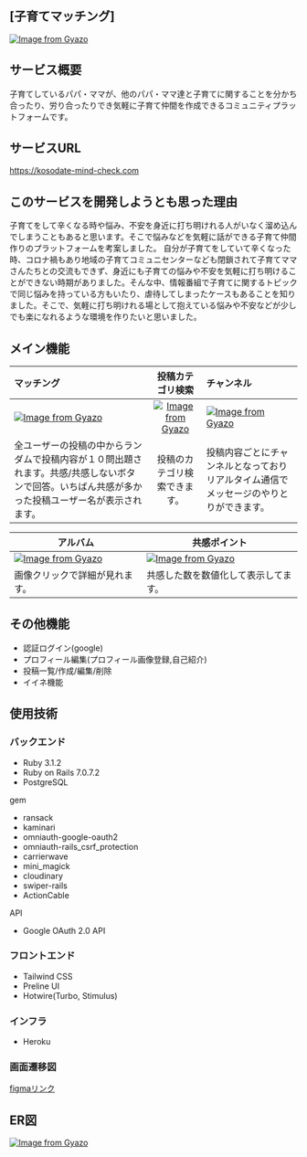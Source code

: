 ## [子育てマッチング]
[![Image from Gyazo](https://i.gyazo.com/b4a5b5902b4ddf28315b5549f7a600d3.png)](https://gyazo.com/b4a5b5902b4ddf28315b5549f7a600d3)
## サービス概要
子育てしているパパ・ママが、他のパパ・ママ達と子育てに関することを分かち合ったり、労り合ったりでき気軽に子育て仲間を作成できるコミュニティプラットフォームです。
## サービスURL
https://kosodate-mind-check.com

## このサービスを開発しようとも思った理由
子育てをして辛くなる時や悩み、不安を身近に打ち明けれる人がいなく溜め込んでしまうこともあると思います。そこで悩みなどを気軽に話ができる子育て仲間作りのプラットフォームを考案しました。
自分が子育てをしていて辛くなった時、コロナ禍もあり地域の子育てコミュニセンターなども閉鎖されて子育てママさんたちとの交流もできず、身近にも子育ての悩みや不安を気軽に打ち明けることができない時期がありました。そんな中、情報番組で子育てに関するトピックで同じ悩みを持っている方もいたり、虐待してしまったケースもあることを知りました。そこで、気軽に打ち明けれる場として抱えている悩みや不安などが少しでも楽になれるような環境を作りたいと思いました。

## メイン機能
|マッチング | 投稿カテゴリ検索 | チャンネル |
| :---         |     :---:      | :--- |
| [![Image from Gyazo](https://i.gyazo.com/5f3bb16cda41ef986effe4fa5a450f11.gif)](https://gyazo.com/5f3bb16cda41ef986effe4fa5a450f11) |[![Image from Gyazo](https://i.gyazo.com/e14689d83354f5336365463a288edc7c.gif)](https://gyazo.com/e14689d83354f5336365463a288edc7c)   | [![Image from Gyazo](https://i.gyazo.com/6a39c547b80a576e5e77b2e87b659dfc.gif)](https://gyazo.com/6a39c547b80a576e5e77b2e87b659dfc)    |
| 全ユーザーの投稿の中からランダムで投稿内容が１０問出題されます。共感/共感しないボタンで回答。いちばん共感が多かった投稿ユーザー名が表示されます。     | 投稿のカテゴリ検索できます。      | 投稿内容ごとにチャンネルとなっておりリアルタイム通信でメッセージのやりとりができます。      |


| アルバム | 共感ポイント |  
| ---- | ---- |
| [![Image from Gyazo](https://i.gyazo.com/f6202c59cee5898b2e1c5b1d331caac6.png)](https://gyazo.com/f6202c59cee5898b2e1c5b1d331caac6)|   [![Image from Gyazo](https://i.gyazo.com/e815f53bebb2e50ab43e7a3db4d8f6f3.png)](https://gyazo.com/e815f53bebb2e50ab43e7a3db4d8f6f3)   |           
| 画像クリックで詳細が見れます。   | 共感した数を数値化して表示してます。    |     



## その他機能

* 認証ログイン(google)
* プロフィール編集(プロフィール画像登録,自己紹介)
* 投稿一覧/作成/編集/削除
* イイネ機能




## 使用技術
### バックエンド

- Ruby 3.1.2
- Ruby on Rails 7.0.7.2
- PostgreSQL

gem
- ransack
- kaminari
- omniauth-google-oauth2
- omniauth-rails_csrf_protection
- carrierwave
- mini_magick
- cloudinary
- swiper-rails
- ActionCable

API
- Google OAuth 2.0 API


### フロントエンド
- Tailwind CSS
- Preline UI
- Hotwire(Turbo, Stimulus)

### インフラ
- Heroku

### 画面遷移図
[figmaリンク](
https://www.figma.com/file/W9TzEtTSjZHImhk9m26ZNy/%E7%84%A1%E9%A1%8C?type=design&node-id=0%3A1&mode=design&t=6JEHAV6tACUO0X2E-1)

## ER図 ##
[![Image from Gyazo](https://i.gyazo.com/82d236ac310bbdcda3262e6fe23169c6.png)](https://gyazo.com/82d236ac310bbdcda3262e6fe23169c6)
